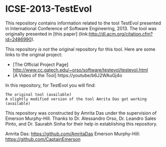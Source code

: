 # ICSE-2013-TestEvol

This repository contains information related to the tool TestEvol presented in International Conference of Software Engineering, 2013. The tool was originally presented in [this paper] (link:http://dl.acm.org/citation.cfm?id=2486990).

This repository _is not_ the original repository for this tool. Here are some links to the original project:
* [The Official Project Page] http://www.cc.gatech.edu/~orso/software/testevol/testevol.html
* [A Video of the Tool] https://youtube/b6J2WAuGj4o

In this repository, for TestEvol you will find:

    The original tool (available)
    A slightly modified version of the tool Amrita Das got working (available)

This repository was constructed by Amrita Das under the supervision of Emerson Murphy-Hill. Thanks to Dr. Alessandro Orso, Dr. Leandro Sales Pinto, and Dr. Saurabh Sinha for their help in establishing this repository. 


Amrita Das: https://github.com/AmritaDas
Emerson Murphy-Hill: https://github.com/CaptainEmerson
